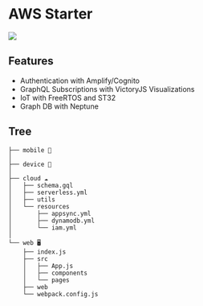 # AWS Starter
![](https://s3.amazonaws.com/iot-course/aws.svg)


## Features
- Authentication with Amplify/Cognito
- GraphQL Subscriptions with VictoryJS Visualizations
- IoT with FreeRTOS and ST32
- Graph DB with Neptune

##  Tree 
```
├── mobile 📱
│  
├── device 🤖
│  
├── cloud ☁️
│   ├── schema.gql
│   ├── serverless.yml
│   ├── utils
│   └── resources
│       ├── appsync.yml
│       ├── dynamodb.yml
│       └── iam.yml
│  
└── web 🖥
    ├── index.js
    ├── src
    │   ├── App.js
    │   ├── components
    │   └── pages
    ├── web
    └── webpack.config.js
```


